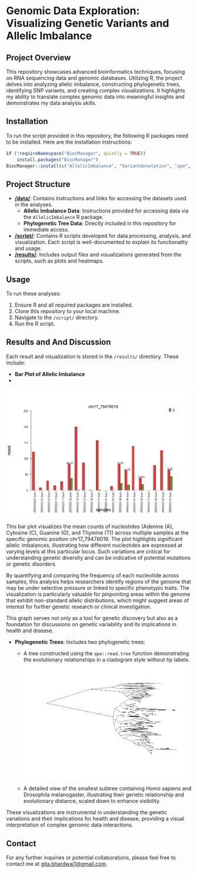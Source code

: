 # Genomic Data Exploration: Visualizing Genetic Variants and Allelic Imbalance

## Project Overview
This repository showcases advanced bioinformatics techniques, focusing on RNA sequencing data and genomic databases. Utilizing R, the project delves into analyzing allelic imbalance, constructing phylogenetic trees, identifying SNP variants, and creating complex visualizations. It highlights my ability to translate complex genomic data into meaningful insights and demonstrates my data analysis skills.

## Installation
To run the script provided in this repository, the following R packages need to be installed. Here are the installation instructions:

```R
if (!requireNamespace("BiocManager", quietly = TRUE))
    install.packages("BiocManager")
BiocManager::install(c("AllelicImbalance", "VariantAnnotation", "ape", "ComplexHeatmap"))
```

## Project Structure
- **[/data/](data/)**: Contains instructions and links for accessing the datasets used in the analyses.
  - **Allelic Imbalance Data**: Instructions provided for accessing data via the `AllelicImbalance` R package.
  - **Phylogenetic Tree Data**: Directly included in this repository for immediate access.
- **[/script/](script/)**: Contains R scripts developed for data processing, analysis, and visualization. Each script is well-documented to explain its functionality and usage.
- **[/results/](results/)**: Includes output files and visualizations generated from the scripts, such as plots and heatmaps.

## Usage
To run these analyses:

1. Ensure R and all required packages are installed.
2. Clone this repository to your local machine.
3. Navigate to the `/script/` directory.
4. Run the R script.

## Results and And Discussion
Each result and visualization is stored in the `/results/` directory. These include:


- **Bar Plot of Allelic Imbalance**
- 
![Bar Plot of Allelic Imbalance](results/Bar%20Plot%20of%20Allelic%20Imbalance.png)

This bar plot visualizes the mean counts of nucleotides (Adenine (A), Cytosine (C), Guanine (G), and Thymine (T)) across multiple samples at the specific genomic position chr17_79478019. The plot highlights significant allelic imbalances, illustrating how different nucleotides are expressed at varying levels at this particular locus. Such variations are critical for understanding genetic diversity and can be indicative of potential mutations or genetic disorders. 

By quantifying and comparing the frequency of each nucleotide across samples, this analysis helps researchers identify regions of the genome that may be under selective pressure or linked to specific phenotypic traits. The visualization is particularly valuable for pinpointing areas within the genome that exhibit non-standard allelic distributions, which might suggest areas of interest for further genetic research or clinical investigation. 

This graph serves not only as a tool for genetic discovery but also as a foundation for discussions on genetic variability and its implications in health and disease.


- **Phylogenetic Trees**: Includes two phylogenetic trees:
  - A tree constructed using the `ape::read.tree` function demonstrating the evolutionary relationships in a cladogram style without tip labels.
 ![Complete Phylogenetic Tree of Species](results/Complete%20Phylogenetic%20Tree%20of%20Species.png)

  - A detailed view of the smallest subtree containing Homo sapiens and Drosophila melanogaster, illustrating their genetic relationship and evolutionary distance, scaled down to enhance visibility.
  
These visualizations are instrumental in understanding the genetic variations and their implications for health and disease, providing a visual interpretation of complex genomic data interactions.

## Contact
For any further inquiries or potential collaborations, please feel free to contact me at gita.bhardwaj1@gmail.com.
